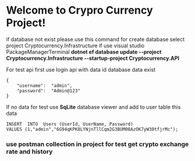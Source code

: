 # Welcome to Crypro Currency Project!

if database not exist please use this command for create database
select project Cryptocurrency.Infrastructure if use visual studio PackageManagerTerminal 
**dotnet ef database update --project Cryptocurrency.Infrastructure --startup-project Cryptocurrency.API**

For test api first use login api with data id database data exist

    {
    	"username":  "admin",
    	"password":  "Admin@123"
    }

If no data for test use **SqLite** database viewer and add 
to user table this data

    INSERT  INTO  Users (UserId, UserName, Password)
    VALUES (1,"admin","6G94qKPK8LYNjnTllCqm2G3BUM08AzOK7yW30tfjrMc");

### use postman collection in project for test get crypto exchange rate and history
